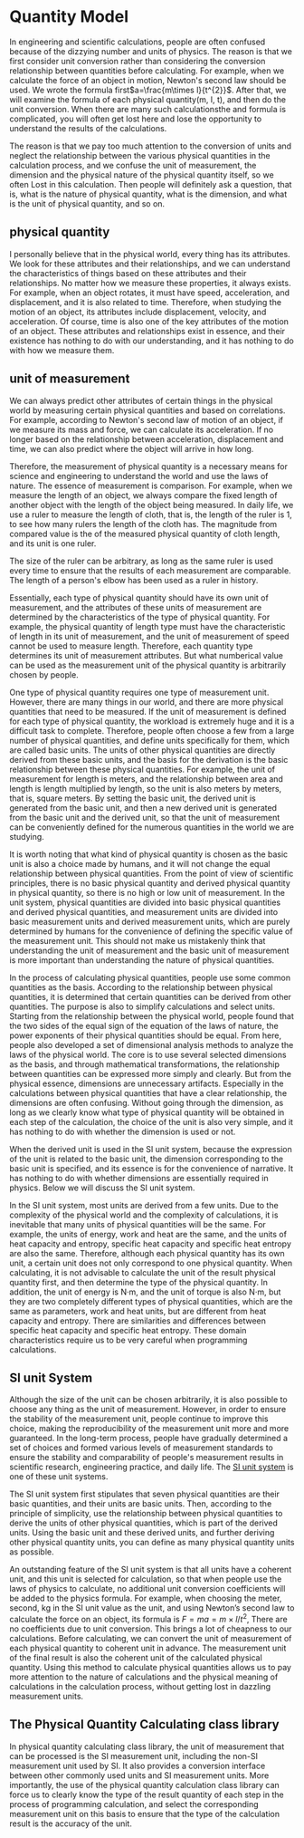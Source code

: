# Quantity Model

In engineering and scientific calculations, people are often confused because of the dizzying number and units of physics. The reason is that we first consider unit conversion rather than considering the conversion relationship between quantities before calculating. For example, when we calculate the force of an object in motion, Newton's second law should be used. We wrote the formula first$a=\frac{m\times l}{t^{2}}$. After that, we will examine the formula of each physical quantity(m, l, t), and then do the unit conversion. When there are many such calculationsthe and formula is complicated, you will often get lost here and lose the opportunity to understand the results of the calculations.

The reason is that we pay too much attention to the conversion of units and neglect the relationship between the various physical quantities in the calculation process, and we confuse the unit of measurement, the dimension and the physical nature of the physical quantity itself, so we often Lost in this calculation. Then people will definitely ask a question, that is, what is the nature of physical quantity, what is the dimension, and what is the unit of physical quantity, and so on.

## physical quantity

I personally believe that in the physical world, every thing has its attributes. We look for these attributes and their relationships, and we can understand the characteristics of things based on these attributes and their relationships. No matter how we measure these properties, it always exists. For example, when an object rotates, it must have speed, acceleration, and displacement, and it is also related to time. Therefore, when studying the motion of an object, its attributes include displacement, velocity, and acceleration. Of course, time is also one of the key attributes of the motion of an object. These attributes and relationships exist in essence, and their existence has nothing to do with our understanding, and it has nothing to do with how we measure them.

## unit of measurement

We can always predict other attributes of certain things in the physical world by measuring certain physical quantities and based on correlations. For example, according to Newton's second law of motion of an object, if we measure its mass and force, we can calculate its acceleration. If no longer based on the relationship between acceleration, displacement and time, we can also predict where the object will arrive in how long.

Therefore, the measurement of physical quantity is a necessary means for science and engineering to understand the world and use the laws of nature. The essence of measurement is comparison. For example, when we measure the length of an object, we always compare the fixed length of another object with the length of the object being measured. In daily life, we use a ruler to measure the length of cloth, that is, the length of the ruler is 1, to see how many rulers the length of the cloth has. The magnitude from compared value is the  of the measured physical quantity of cloth length, and its unit is one ruler.

The size of the ruler can be arbitrary, as long as the same ruler is used every time to ensure that the results of each measurement are comparable. The length of a person's elbow has been used as a ruler in history.

Essentially, each type of physical quantity should have its own unit of measurement, and the attributes of these units of measurement are determined by the characteristics of the type of physical quantity. For example, the physical quantity of length type must have the characteristic of length in its unit of measurement, and the unit of measurement of speed cannot be used to measure length. Therefore, each quantity type determines its unit of measurement attributes. But what numberical value can be used as the measurement unit of the physical quantity is arbitrarily chosen by people.

One type of physical quantity requires one type of measurement unit. However, there are many things in our world, and there are more physical quantities that need to be measured. If the unit of measurement is defined for each type of physical quantity, the workload is extremely huge and it is a difficult task to complete. Therefore, people often choose a few from a large number of physical quantities, and define units specifically for them, which are called basic units. The units of other physical quantities are directly derived from these basic units, and the basis for the derivation is the basic relationship between these physical quantities. For example, the unit of measurement for length is meters, and the relationship between area and length is length multiplied by length, so the unit is also meters by meters, that is, square meters. By setting the basic unit, the derived unit is generated from the basic unit, and then a new derived unit is generated from the basic unit and the derived unit, so that the unit of measurement can be conveniently defined for the numerous quantities in the world we are studying.

It is worth noting that what kind of physical quantity is chosen as the basic unit is also a choice made by humans, and it will not change the equal relationship between physical quantities. From the point of view of scientific principles, there is no basic physical quantity and derived physical quantity in physical quantity, so there is no high or low unit of measurement. In the unit system, physical quantities are divided into basic physical quantities and derived physical quantities, and measurement units are divided into basic measurement units and derived measurement units, which are purely determined by humans for the convenience of defining the specific value of the measurement unit. This should not make us mistakenly think that understanding the unit of measurement and the basic unit of measurement is more important than understanding the nature of physical quantities.

In the process of calculating physical quantities, people use some common quantities as the basis. According to the relationship between physical quantities, it is determined that certain quantities can be derived from other quantities. The purpose is also to simplify calculations and select units. Starting from the relationship between the physical world, people found that the two sides of the equal sign of the equation of the laws of nature, the power exponents of their physical quantities should be equal. From here, people also developed a set of dimensional analysis methods to analyze the laws of the physical world. The core is to use several selected dimensions as the basis, and through mathematical transformations, the relationship between quantities can be expressed more simply and clearly. But from the physical essence, dimensions are unnecessary artifacts. Especially in the calculations between physical quantities that have a clear relationship, the dimensions are often confusing. Without going through the dimension, as long as we clearly know what type of physical quantity will be obtained in each step of the calculation, the choice of the unit is also very simple, and it has nothing to do with whether the dimension is used or not.

When the derived unit is used in the SI unit system, because the expression of the unit is related to the basic unit, the dimension corresponding to the basic unit is specified, and its essence is for the convenience of narrative. It has nothing to do with whether dimensions are essentially required in physics. Below we will discuss the SI unit system.

In the SI unit system, most units are derived from a few units. Due to the complexity of the physical world and the complexity of calculations, it is inevitable that many units of physical quantities will be the same. For example, the units of energy, work and heat are the same, and the units of heat capacity and entropy, specific heat capacity and specific heat entropy are also the same. Therefore, although each physical quantity has its own unit, a certain unit does not only correspond to one physical quantity. When calculating, it is not advisable to calculate the unit of the result physical quantity first, and then determine the type of the physical quantity. In addition, the unit of energy is N·m, and the unit of torque is also N·m, but they are two completely different types of physical quantities, which are the same as parameters, work and heat units, but are different from heat capacity and entropy. There are similarities and differences between specific heat capacity and specific heat entropy. These domain characteristics require us to be very careful when programming calculations.

## SI unit System

Although the size of the unit can be chosen arbitrarily, it is also possible to choose any thing as the unit of measurement. However, in order to ensure the stability of the measurement unit, people continue to improve this choice, making the reproducibility of the measurement unit more and more guaranteed. In the long-term process, people have gradually determined a set of choices and formed various levels of measurement standards to ensure the stability and comparability of people's measurement results in scientific research, engineering practice, and daily life. The [SI unit system](https://www.bipm.org/documents/20126/41483022/SI-Brochure-9-EN.pdf/2d2b50bf-f2b4-9661-f402-5f9d66e4b507?version=1.9&download=true) is one of these unit systems.

The SI unit system first stipulates that seven physical quantities are their basic quantities, and their units are basic units. Then, according to the principle of simplicity, use the relationship between physical quantities to derive the units of other physical quantities, which is part of the derived units. Using the basic unit and these derived units, and further deriving other physical quantity units, you can define as many physical quantity units as possible.

An outstanding feature of the SI unit system is that all units have a coherent unit, and this unit is selected for calculation, so that when people use the laws of physics to calculate, no additional unit conversion coefficients will be added to the physics formula. For example, when choosing the meter, second, kg in the SI unit value as the unit, and using Newton’s second law to calculate the force on an object, its formula is $F=ma=m\times l/t^{2}$, There are no coefficients due to unit conversion. This brings a lot of cheapness to our calculations. Before calculating, we can convert the unit of measurement of each physical quantity to coherent unit in advance. The measurement unit of the final result is also the coherent unit of the calculated physical quantity. Using this method to calculate physical quantities allows us to pay more attention to the nature of calculations and the physical meaning of calculations in the calculation process, without getting lost in dazzling measurement units.

## The Physical Quantity Calculating class library

In physical quantity calculating class library, the unit of measurement that can be processed is the SI measurement unit, including the non-SI measurement unit used by SI. It also provides a conversion interface between other commonly used units and SI measurement units. More importantly, the use of the physical quantity calculation class library can force us to clearly know the type of the result quantity of each step in the process of programming calculation, and select the corresponding measurement unit on this basis to ensure that the type of the calculation result is the accuracy of the unit.

